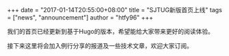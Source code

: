 +++
date = "2017-01-14T20:55:00+08:00"
title = "SJTUG新版首页上线"
tags = ["news", "announcement"]
author = "htfy96"
+++

我们的首页已经更新到基于Hugo的版本，希望能给大家带来更好的阅读体验。

接下来这里将会加入例行分享的报道及一些技术文章，欢迎大家订阅。
